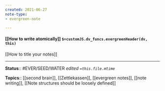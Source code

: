 ```yaml
---
created: 2021-06-27
note-type: 
- evergreen-note

---
```


#### [[How to write atomically]] `$=customJS.dv_funcs.evergreenHeader(dv, this)`

[[How to title your notes]]

---

**Status**:: #EVER/SEED/WATER 
*edited `=this.file.mtime`*

**Topics**:: [[second brain]], [[Zettlekassen]], [[evergreen notes]],   [[note writing]], [[Note structures should be loosely defined]]

